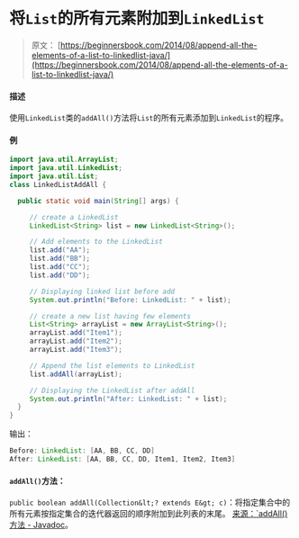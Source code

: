 # 将`List`的所有元素附加到`LinkedList`

> 原文： [https://beginnersbook.com/2014/08/append-all-the-elements-of-a-list-to-linkedlist-java/](https://beginnersbook.com/2014/08/append-all-the-elements-of-a-list-to-linkedlist-java/)

#### 描述

使用`LinkedList`类的`addAll()`方法将`List`的所有元素添加到`LinkedList`的程序。

#### 例

```java
import java.util.ArrayList;
import java.util.LinkedList;
import java.util.List;
class LinkedListAddAll {

  public static void main(String[] args) {

     // create a LinkedList
     LinkedList<String> list = new LinkedList<String>();

     // Add elements to the LinkedList
     list.add("AA");
     list.add("BB");
     list.add("CC");
     list.add("DD");

     // Displaying linked list before add
     System.out.println("Before: LinkedList: " + list);

     // create a new list having few elements
     List<String> arrayList = new ArrayList<String>();
     arrayList.add("Item1");
     arrayList.add("Item2");
     arrayList.add("Item3");

     // Append the list elements to LinkedList
     list.addAll(arrayList);

     // Displaying the LinkedList after addAll
     System.out.println("After: LinkedList: " + list);
  }
}
```

输出：

```java
Before: LinkedList: [AA, BB, CC, DD]
After: LinkedList: [AA, BB, CC, DD, Item1, Item2, Item3]
```

#### `addAll()`方法：

`public boolean addAll(Collection&lt;? extends E&gt; c)`：将指定集合中的所有元素按指定集合的​​迭代器返回的顺序附加到此列表的末尾。 [来源：`addAll()方法 - Javadoc](https://docs.oracle.com/javase/7/docs/api/java/util/LinkedList.html#addAll(java.util.Collection))。